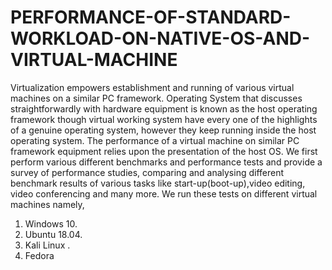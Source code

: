 # PERFORMANCE-OF-STANDARD-WORKLOAD-ON-NATIVE-OS-AND-VIRTUAL-MACHINE
Virtualization empowers establishment and running of various virtual machines on a similar
PC framework. Operating System that discusses straightforwardly with hardware
equipment is known as the host operating framework though virtual working system have
every one of the highlights of a genuine operating system, however they keep running
inside the host operating system.
The performance of a virtual machine on similar PC framework equipment relies upon the
presentation of the host OS.
We first perform various different benchmarks and performance tests and provide a survey
of performance studies, comparing and analysing different benchmark results of various
tasks like start-up(boot-up),video editing, video conferencing and many more. We run
these tests on different virtual machines namely,
1. Windows 10.
2. Ubuntu 18.04.
3. Kali Linux .
4. Fedora
